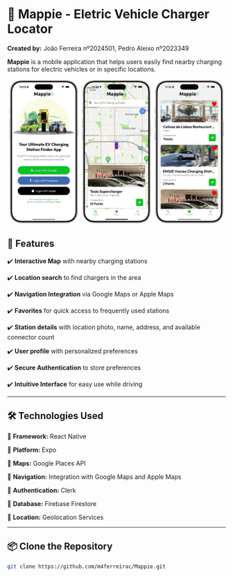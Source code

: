 # 🔌 Mappie - Eletric Vehicle Charger Locator

**Created by:** João Ferreira nº2024501, Pedro Aleixo nº2023349

**Mappie** is a mobile application that helps users easily find nearby charging stations for electric vehicles or in specific locations.

<p align="center">
  <img src="screenshots/main.webp" alt="Principal" width="500"/>
</p>

## 🚀 Features

✔️ **Interactive Map** with nearby charging stations

✔️ **Location search** to find chargers in the area

✔️ **Navigation Integration** via Google Maps or Apple Maps

✔️ **Favorites** for quick access to frequently used stations

✔️ **Station details** with location photo, name, address, and available connector count

✔️ **User profile** with personalized preferences

✔️ **Secure Authentication** to store preferences

✔️ **Intuitive Interface** for easy use while driving

---

## 🛠️ Technologies Used

🔹 **Framework:** React Native 

🔹 **Platform:** Expo

🔹 **Maps:** Google Places API

🔹 **Navigation:** Integration with Google Maps and Apple Maps

🔹 **Authentication:** Clerk

🔹 **Database:** Firebase Firestore

🔹 **Location:** Geolocation Services

---

## 📦 Clone the Repository

```bash
git clone https://github.com/m4ferreirac/Mappie.git
```

